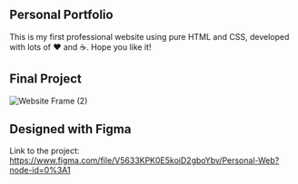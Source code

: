 ## Personal Portfolio

This is my first professional website using pure HTML and CSS, developed with lots of ❤️ and ☕.
Hope you like it!

## Final Project

![Website Frame (2)](https://user-images.githubusercontent.com/61896414/148084567-765a3188-78ef-4771-b21d-346c60b4e5da.jpg)

## Designed with Figma
Link to the project: https://www.figma.com/file/V5633KPK0E5koiD2gboYbv/Personal-Web?node-id=0%3A1
